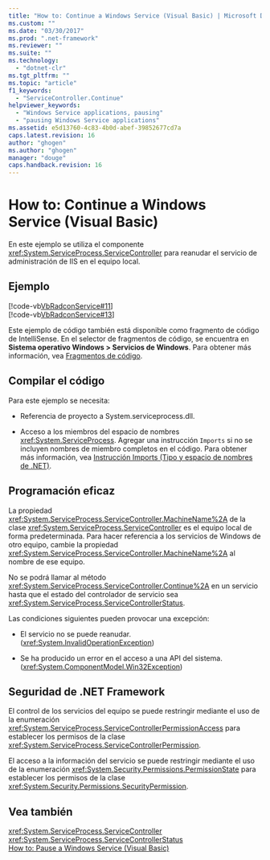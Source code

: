 ```yaml
---
title: "How to: Continue a Windows Service (Visual Basic) | Microsoft Docs"
ms.custom: ""
ms.date: "03/30/2017"
ms.prod: ".net-framework"
ms.reviewer: ""
ms.suite: ""
ms.technology: 
  - "dotnet-clr"
ms.tgt_pltfrm: ""
ms.topic: "article"
f1_keywords: 
  - "ServiceController.Continue"
helpviewer_keywords: 
  - "Windows Service applications, pausing"
  - "pausing Windows Service applications"
ms.assetid: e5d13760-4c83-4b0d-abef-39852677cd7a
caps.latest.revision: 16
author: "ghogen"
ms.author: "ghogen"
manager: "douge"
caps.handback.revision: 16
---
```

# How to: Continue a Windows Service (Visual Basic)
En este ejemplo se utiliza el componente <xref:System.ServiceProcess.ServiceController> para reanudar el servicio de administración de IIS en el equipo local.  
  
## Ejemplo  
 [!code-vb[VbRadconService#11](../../../samples/snippets/visualbasic/VS_Snippets_VBCSharp/VbRadconService/VB/MyNewService.vb#11)]  
[!code-vb[VbRadconService#13](../../../samples/snippets/visualbasic/VS_Snippets_VBCSharp/VbRadconService/VB/MyNewService.vb#13)]  
  
 Este ejemplo de código también está disponible como fragmento de código de IntelliSense.  En el selector de fragmentos de código, se encuentra en **Sistema operativo Windows \> Servicios de Windows**.  Para obtener más información, vea [Fragmentos de código](../Topic/Code%20Snippets.md).  
  
## Compilar el código  
 Para este ejemplo se necesita:  
  
-   Referencia de proyecto a System.serviceprocess.dll.  
  
-   Acceso a los miembros del espacio de nombres <xref:System.ServiceProcess>.  Agregar una instrucción `Imports` si no se incluyen nombres de miembro completos en el código.  Para obtener más información, vea [Instrucción Imports \(Tipo y espacio de nombres de .NET\)](../../../ocs/visual-basic/language-reference/statements/imports-statement-net-namespace-and-type.md).  
  
## Programación eficaz  
 La propiedad <xref:System.ServiceProcess.ServiceController.MachineName%2A> de la clase <xref:System.ServiceProcess.ServiceController> es el equipo local de forma predeterminada.  Para hacer referencia a los servicios de Windows de otro equipo, cambie la propiedad <xref:System.ServiceProcess.ServiceController.MachineName%2A> al nombre de ese equipo.  
  
 No se podrá llamar al método <xref:System.ServiceProcess.ServiceController.Continue%2A> en un servicio hasta que el estado del controlador de servicio sea <xref:System.ServiceProcess.ServiceControllerStatus>.  
  
 Las condiciones siguientes pueden provocar una excepción:  
  
-   El servicio no se puede reanudar.  \(<xref:System.InvalidOperationException>\)  
  
-   Se ha producido un error en el acceso a una API del sistema.  \(<xref:System.ComponentModel.Win32Exception>\)  
  
## Seguridad de .NET Framework  
 El control de los servicios del equipo se puede restringir mediante el uso de la enumeración <xref:System.ServiceProcess.ServiceControllerPermissionAccess> para establecer los permisos de la clase <xref:System.ServiceProcess.ServiceControllerPermission>.  
  
 El acceso a la información del servicio se puede restringir mediante el uso de la enumeración <xref:System.Security.Permissions.PermissionState> para establecer los permisos de la clase <xref:System.Security.Permissions.SecurityPermission>.  
  
## Vea también  
 <xref:System.ServiceProcess.ServiceController>   
 <xref:System.ServiceProcess.ServiceControllerStatus>   
 [How to: Pause a Windows Service \(Visual Basic\)](../../../docs/framework/windows-services/how-to-pause-a-windows-service-visual-basic.md)